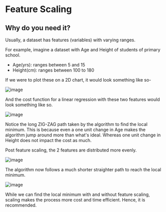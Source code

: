 # Feature Scaling
## Why do you need it? 
Usually, a dataset has features (variables) with varying ranges. 

For example, imagine a dataset with Age and Height of students of primary school.
- Age(yrs): ranges between 5 and 15
- Height(cm): ranges between 100 to 180

If we were to plot these on a 2D chart, it would look something like so-

![image](https://user-images.githubusercontent.com/113739146/209323916-264f16de-bba0-414a-b193-eb952e78b1c5.png)

And the cost function for a linear regression with these two features would look something like so. 

![image](https://user-images.githubusercontent.com/113739146/209323927-e442aa0a-ab1e-4024-ac02-a47ea8c3efe5.png)


Notice the long ZIG-ZAG path taken by the algorithm to find the local minimum. This is because even a one unit change in Age makes the algorithm jump around more than what's ideal. Whereas one unit change in Height does not impact the cost as much. 

Post feature scaling, the 2 features are distributed more evenly. 

![image](https://user-images.githubusercontent.com/113739146/209323949-88b64b99-8661-47b8-909d-b3dc766ec60d.png)

The algorithm now follows a much shorter straighter path to reach the local minimum. 

![image](https://user-images.githubusercontent.com/113739146/209323965-bd7228f9-26fe-4d24-81ea-b239bb99888e.png)

While we can find the local minimum with and without feature scaling, scaling makes the process more cost and time efficient. Hence, it is recommended. 
